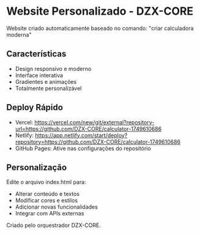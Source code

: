 # Website Personalizado - DZX-CORE

Website criado automaticamente baseado no comando: "criar calculadora moderna"

## Características
- Design responsivo e moderno
- Interface interativa
- Gradientes e animações
- Totalmente personalizável

## Deploy Rápido
- Vercel: https://vercel.com/new/git/external?repository-url=https://github.com/DZX-CORE/calculator-1749610686
- Netlify: https://app.netlify.com/start/deploy?repository=https://github.com/DZX-CORE/calculator-1749610686
- GitHub Pages: Ative nas configurações do repositório

## Personalização
Edite o arquivo index.html para:
- Alterar conteúdo e textos
- Modificar cores e estilos
- Adicionar novas funcionalidades
- Integrar com APIs externas

Criado pelo orquestrador DZX-CORE.